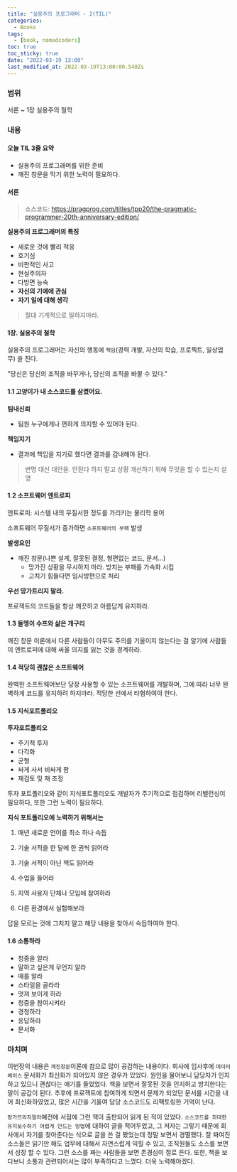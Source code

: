 ```yaml
---
title: "실용주의 프로그래머 - 2(TIL)"
categories:
  - Books
tags:
  - [book, nomadcoders]
toc: true
toc_sticky: true
date: "2022-03-19 13:00"
last_modified_at: 2022-03-19T13:00:00.540Zs
---
```


### 범위

서론 ~ 1장 실용주의 철학

### 내용

#### **오늘 TIL 3줄 요약**

- 실용주의 프로그래머를 위한 준비
- 깨진 창문을 막기 위한 노력이 필요하다.

#### 서론

> 소스코드: https://pragprog.com/titles/tpp20/the-pragmatic-programmer-20th-anniversary-edition/

**실용주의 프로그래머의 특징**

* 새로운 것에 빨리 적응
* 호기심
* 비판적인 사고
* 현실주의자
* 다방면 능숙
* **자신의 기예에 관심**
* **자기 일에 대해 생각**

> 절대 기계적으로 일하지마라.

#### 1장. 실용주의 철학

실용주의 프로그래머는 자신의 행동에 `책임`(경력 개발, 자신의 학습, 프로젝트, 일상업무) 을 진다.

"당신은 당신의 조직을 바꾸거나, 당신의 조직을 바꿀 수 있다."

#### 1.1 고양이가 내 소스코드를 삼켰어요.

**팀내신뢰**

* 팀원 누구에게나 편하게 의지할 수 있어야 된다.

**책임지기**

* 결과에 책임을 지기로 했다면 결과를 감내해야 된다.

> 변명 대신 대안을. 안된다 하지 말고 상황 개선하기 위해 무엇을 할 수 있는지 설명

#### 1.2 소프트웨어 엔트로피

엔트로피: 시스템 내의 무질서한 정도를 가리키는 물리학 용어

소프트웨어 무질서가 증가하면 `소프트웨어의 부패` 발생

**발생요인**

* 깨진 창문(나쁜 설계, 잘못된 결정, 형편없는 코드, 문서...)
  * 망가진 상황을 무시하지 마라. 방치는 부패를 가속화 시킴
  * 고치기 힘들다면 임시방편으로 처리

**우선 망가트리지 말라.**

프로젝트의 코드들을 항상 깨끗하고 아름답게 유지하라.

#### 1.3 돌멩이 수프와 삶은 개구리

깨진 창문 이론에서 다른 사람들이 아무도 주의를 기울이지 않는다는 걸 알기에 사람들이 엔트로피에 대해 싸울 의지를 잃는 것을 경계하라.

#### 1.4 적당히 괜찮은 소프트웨어

완벽한 소프트웨어보단 당장 사용할 수 있는 소프트웨어를 개발하며, 그에 따라 너무 완벽하게 코드를 유지하려 하지마라. 적당한 선에서 타협하여야 한다.

#### 1.5 지식포트폴리오

**투자포트폴리오**

* 주기적 투자
* 다각화
* 균형
* 싸게 사서 비싸게 팜
* 재검토 및 재 조정

투자 포트폴리오와 같이 지식포트폴리오도 개발자가 주기적으로 점검하며 리밸런싱이 필요하다, 또한 그런 노력이 필요하다.

**지식 포트폴리오에 노력하기 위해서는**

1. 매년 새로운 언어를 최소 하나 슥듭

2. 기술 서적을 한 달에 한 권씩 읽어라

3. 기술 서적이 아닌 책도 읽어라

4. 수업을 들어라

5. 지역 사용자 단체나 모임에 참여하라

6. 다른 환경에서 실험해보라

답을 모르는 것에 그치지 말고 해당 내용을 찾아서 슥듭하여야 한다.

#### **1.6 소통하라**

* 청중을 알라
* 말하고 싶은게 무언지 알라
* 때를 알라
* 스타일을 골라라
* 멋져 보이게 하라
* 청중을 참여시켜라
* 경청하라
* 응답하라
* 문서화

### 마치며

이번장의 내용은 `깨진창문`이론에 참으로 많이 공감하는 내용이다. 회사에 입사후에 `데이터베이스` 문서화가 최신화가 되어있지 않은 경우가 있었다. 원인을 물어보니 담당자가 인지하고 있으니 괜찮다는 얘기를 들었었다. 책을 보면서 잘못된 것을 인지하고 방치한다는 말이 공감이 된다. 추후에 프로젝트에 참여하게 되면서 문제가 되었던 문서를 시간을 내어 최신화하였었고, 많은 시간을 기울여 담당 소스코드도 리팩토링한 기억이 난다.

 `망가뜨리지말라`예전에 서점에 그런 책이 출판되어 읽게 된 적이 있었다. `소스코드를 최대한 유지보수하기 어렵게 만드는 방법`에 대하여 글을 적어두었고, 그 저자는 그렇기 때문에 회사에서 자기를 찾아준다는 식으로 글을 쓴 걸 봤었는데 정말 보면서 경멸했다. 잘 짜여진 소스들은 읽기만 해도 업무에 대해서 자연스럽게 익힐 수 있고, 조직원들도 소스를 보면서 성장 할 수 있다. 그런 소스를 짜는 사람들을 보면 존경심이 절로 든다. 또한, 책을 보다보니 소통과 관련되어서는 많이 부족하다고 느꼈다. 더욱 노력해야겠다.

